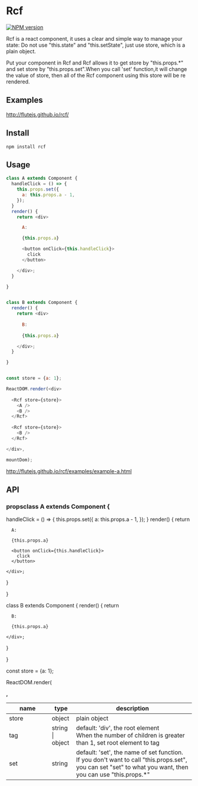 # Rcf

[![NPM version](https://img.shields.io/npm/v/rcf.svg?style=flat)](https://npmjs.org/package/rcf)

Rcf is a react component, it uses a clear and simple way to manage your state: Do not use "this.state" and "this.setState", just use store, which is a plain object.

Put your component in Rcf and Rcf allows it to get store by "this.props.*" and set store by "this.props.set".When you call 'set' function,it will change the value of store, then  all of the Rcf component using this store will be re rendered.

## Examples

http://flutejs.github.io/rcf/


## Install


```
npm install rcf
```


## Usage

```js
class A extends Component {
  handleClick = () => {
    this.props.set({
      a: this.props.a - 1,
    });
  }
  render() {
    return <div>

      A:

      {this.props.a}

      <button onClick={this.handleClick}>
        click
      </button>

    </div>;
  }

}


class B extends Component {
  render() {
    return <div>
  
      B:
      
      {this.props.a} 

    </div>;
  }

}


const store = {a: 1};

ReactDOM.render(<div>
  
  <Rcf store={store}>
    <A />
    <B />
  </Rcf>
  
  <Rcf store={store}>
    <B />
  </Rcf>

</div>,

mountDom);
```

http://flutejs.github.io/rcf/examples/example-a.html

## API

### propsclass A extends Component {
  handleClick = () => {
    this.props.set({
      a: this.props.a - 1,
    });
  }
  render() {
    return <div>

      A:

      {this.props.a}

      <button onClick={this.handleClick}>
        click
      </button>

    </div>;
  }

}


class B extends Component {
  render() {
    return <div>
  
      B:
      
      {this.props.a} 

    </div>;
  }

}


const store = {a: 1};

ReactDOM.render(<div>
  
  <Rcf store={store}>
    <A />
    <B />
  </Rcf>
  
  <Rcf store={store}>
    <B />
  </Rcf>

</div>,

<table class="table table-bordered table-striped">
    <thead>
    <tr>
        <th style="width: 100px;">name</th>
        <th style="width: 50px;">type</th>
        <th>description</th>
    </tr>
    </thead>
    <tbody>
        <tr>
          <td>store</td>
          <td>object</td>
          <td>plain object</td>
        </tr>
        <tr>
          <td>tag</td>
          <td>string | object</td>
          <td>default: 'div', the root element
            <div> When the number of children is greater than 1, set root element to tag </div></td>
        </tr>
        <tr>
          <td>set</td>
          <td>string</td>
          <td>default: 'set', the name of set function.
      <div>If you don't want to call "this.props.set", you can set "set" to what you want, then you can use "this.props.*"</div>
</td>
        </tr>
    </tbody>
</table>